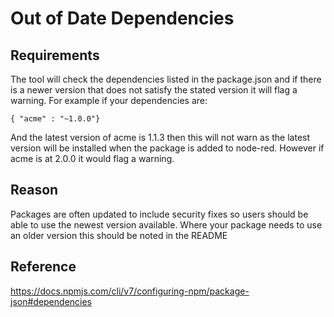 
# Out of Date Dependencies

## Requirements
The tool will check the dependencies listed in the package.json and if there is a newer version that does not satisfy the stated version it will flag a warning.
For example if your dependencies are:
```
{ "acme" : "~1.0.0"}
```
And the latest version of acme is 1.1.3 then this will not warn as the latest version will be installed when the package is added to node-red.
However if acme is at 2.0.0 it would flag a warning.

## Reason
Packages are often updated to include security fixes so users should be able to use the newest version available.
Where your package needs to use an older version this should be noted in the README



## Reference
https://docs.npmjs.com/cli/v7/configuring-npm/package-json#dependencies